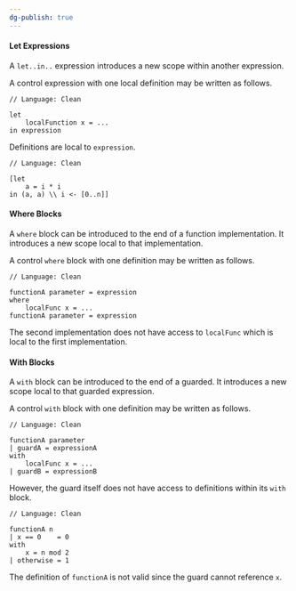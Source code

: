 ```yaml
---
dg-publish: true
---
```


#### Let Expressions

A `let..in..` expression introduces a new scope within another expression.

A control expression with one local definition may be written as follows.

```
// Language: Clean

let
    localFunction x = ...
in expression
```

Definitions are local to `expression`.

```
// Language: Clean

[let 
    a = i * i 
in (a, a) \\ i <- [0..n]]
```

#### Where Blocks

A `where` block can be introduced to the end of a function implementation.
It introduces a new scope local to that implementation.

A control `where` block with one definition may be written as follows.

```
// Language: Clean

functionA parameter = expression
where
    localFunc x = ...
functionA parameter = expression
```

The second implementation does not have access to `localFunc` which is local to the first implementation.

#### With Blocks

A `with` block can be introduced to the end of a guarded.
It introduces a new scope local to that guarded expression.

A control `with` block with one definition may be written as follows.

```
// Language: Clean

functionA parameter
| guardA = expressionA
with 
    localFunc x = ...
| guardB = expressionB
```

However, the guard itself does not have access to definitions within its `with` block.

```
// Language: Clean

functionA n
| x == 0    = 0
with 
    x = n mod 2
| otherwise = 1
```

The definition of `functionA` is not valid since the guard cannot reference `x`.